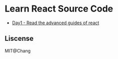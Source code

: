 # Learn React Source Code

* [Day1 - Read the advanced guides of react](https://github.com/cyan33/learn-react-source-code-in-10-days/issues/1)


## Liscense

MIT@Chang
